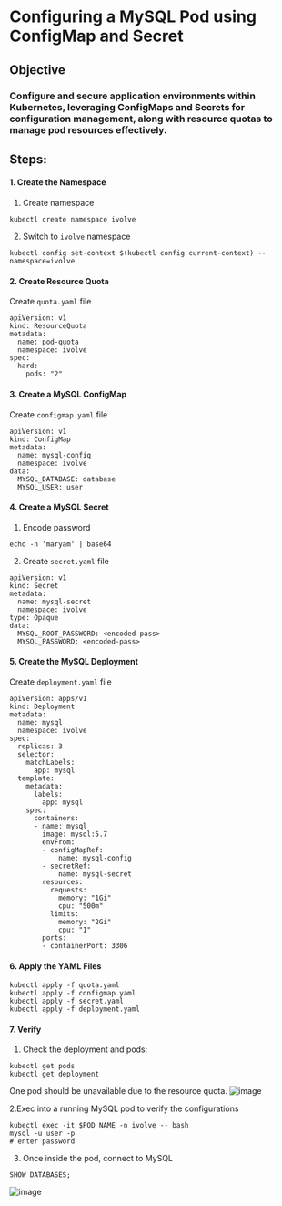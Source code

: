#  Configuring a MySQL Pod using ConfigMap and Secret 

## **Objective**

### Configure and secure application environments within Kubernetes, leveraging ConfigMaps and Secrets for configuration management, along with resource quotas to manage pod resources effectively.

## **Steps:**

#### 1. Create the Namespace
1. Create namespace
```
kubectl create namespace ivolve
```
2. Switch to `ivolve` namespace 
```
kubectl config set-context $(kubectl config current-context) --namespace=ivolve
```

#### 2. Create Resource Quota 
Create `quota.yaml` file
```
apiVersion: v1
kind: ResourceQuota
metadata:
  name: pod-quota
  namespace: ivolve
spec:
  hard:
    pods: "2"
```
#### 3. Create a MySQL ConfigMap 
Create `configmap.yaml` file
```
apiVersion: v1
kind: ConfigMap
metadata:
  name: mysql-config
  namespace: ivolve
data:
  MYSQL_DATABASE: database
  MYSQL_USER: user
```
#### 4. Create a MySQL Secret
1. Encode password 
```
echo -n 'maryam' | base64
```
2. Create `secret.yaml` file
```
apiVersion: v1
kind: Secret
metadata:
  name: mysql-secret
  namespace: ivolve
type: Opaque
data:
  MYSQL_ROOT_PASSWORD: <encoded-pass> 
  MYSQL_PASSWORD: <encoded-pass>   
```

#### 5. Create the MySQL Deployment
Create `deployment.yaml` file
```
apiVersion: apps/v1
kind: Deployment
metadata:
  name: mysql
  namespace: ivolve
spec:
  replicas: 3
  selector:
    matchLabels:
      app: mysql
  template:
    metadata:
      labels:
        app: mysql
    spec:
      containers:
      - name: mysql
        image: mysql:5.7
        envFrom:
        - configMapRef:
            name: mysql-config
        - secretRef:
            name: mysql-secret
        resources:
          requests:
            memory: "1Gi"
            cpu: "500m"
          limits:
            memory: "2Gi"
            cpu: "1"
        ports:
        - containerPort: 3306  
```
#### 6. Apply the YAML Files
```
kubectl apply -f quota.yaml
kubectl apply -f configmap.yaml
kubectl apply -f secret.yaml
kubectl apply -f deployment.yaml

```
#### 7. Verify 
1. Check the deployment and pods:
```
kubectl get pods 
kubectl get deployment
```
One pod should be unavailable due to the resource quota.
![image](https://github.com/user-attachments/assets/f9979c3e-7fa7-4ce1-b322-90474d1e6d8c)

2.Exec into a running MySQL pod to verify the configurations 
```
kubectl exec -it $POD_NAME -n ivolve -- bash
mysql -u user -p
# enter password
```
3. Once inside the pod, connect to MySQL
```
SHOW DATABASES;
```
![image](https://github.com/user-attachments/assets/7d7d3b17-3c6b-47e6-9361-5527673eafad)





